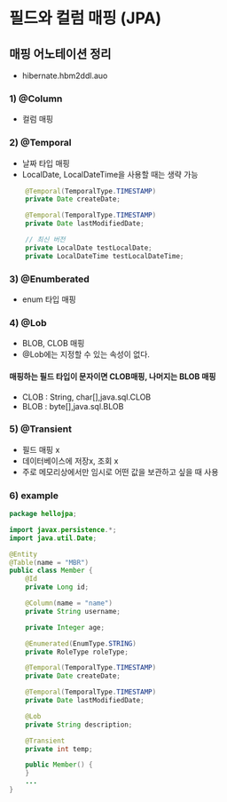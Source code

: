 # 필드와 컬럼 매핑 (JPA)

## 매핑 어노테이션 정리

- hibernate.hbm2ddl.auo

### 1) @Column

- 컬럼 매핑

### 2) @Temporal

- 날짜 타입 매핑
- LocalDate, LocalDateTime을 사용할 때는 생략 가능

```java
    @Temporal(TemporalType.TIMESTAMP)
    private Date createDate;

    @Temporal(TemporalType.TIMESTAMP)
    private Date lastModifiedDate;

    // 최신 버전
    private LocalDate testLocalDate;
    private LocalDateTime testLocalDateTime;
```

### 3) @Enumberated

- enum 타입 매핑

### 4) @Lob

- BLOB, CLOB 매핑
- @Lob에는 지정할 수 있는 속성이 없다.

#### 매핑하는 필드 타입이 문자이면 CLOB매핑, 나머지는 BLOB 매핑

- CLOB : String, char[],java.sql.CLOB
- BLOB : byte[],java.sql.BLOB

### 5) @Transient

- 필드 매핑 x
- 데이터베이스에 저장x, 조회 x
- 주로 메모리상에서만 임시로 어떤 값을 보관하고 싶을 때 사용

### 6) example

```java
package hellojpa;

import javax.persistence.*;
import java.util.Date;

@Entity
@Table(name = "MBR")
public class Member {
    @Id
    private Long id;

    @Column(name = "name")
    private String username;

    private Integer age;

    @Enumerated(EnumType.STRING)
    private RoleType roleType;

    @Temporal(TemporalType.TIMESTAMP)
    private Date createDate;

    @Temporal(TemporalType.TIMESTAMP)
    private Date lastModifiedDate;

    @Lob
    private String description;

    @Transient
    private int temp;

    public Member() {
    }
    ...
}
```
